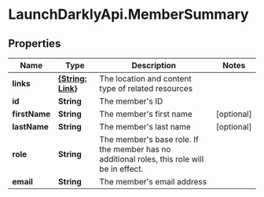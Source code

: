 # LaunchDarklyApi.MemberSummary

## Properties

Name | Type | Description | Notes
------------ | ------------- | ------------- | -------------
**links** | [**{String: Link}**](Link.md) | The location and content type of related resources | 
**id** | **String** | The member&#39;s ID | 
**firstName** | **String** | The member&#39;s first name | [optional] 
**lastName** | **String** | The member&#39;s last name | [optional] 
**role** | **String** | The member&#39;s base role. If the member has no additional roles, this role will be in effect. | 
**email** | **String** | The member&#39;s email address | 



